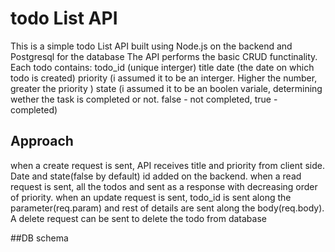 # todo List API
This is a simple todo List API built using Node.js on the backend and Postgresql for the database
The API performs the basic CRUD functinality.
Each todo contains:
  todo_id (unique interger)
  title 
  date (the date on which todo is created) 
  priority (i assumed it to be an interger. Higher the number, greater the priority )
  state (i assumed it to be an boolen variale, determining wether the task is completed or not. false - not completed, true - completed)
  
## Approach
when a create request is sent, API receives title and priority from client side. Date and state(false by default) id added on the backend.
when a read request is sent, all the todos and sent as a response with decreasing order of priority.
when an update request is sent, todo_id is sent along the parameter(req.param) and rest of details are sent along the body(req.body).
A delete request can be sent to delete the todo from database

##DB schema
